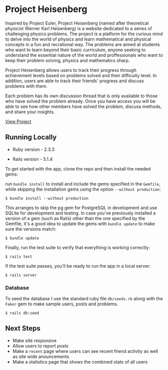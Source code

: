 # Project Heisenberg

Inspired by Project Euler, Project Heisenberg (named after theoretical physicist Werner Karl Heisenberg) is a website dedicated to a series of challenging physics problems. The project is a platform for the curious mind to delve into the world of physics and learn mathematical and physical concepts in a fun and recrational way. The problems are aimed at students who want to learn beyond their basic curriculum, anyone seeking to understand the essential nature of the world and proffessionals who want to keep their problem solving, physics and mathematics sharp.

Project Heisenberg allows users to track their progress through achievement levels based on problems solved and their difficulty level. In addition, users are able to track their friends' progress and discuss problems with them.

Each problem has its own discussion thread that is only available to those who have solved the problem already. Once you have access you will be able to see how other members have solved the problem, discuss methods, and share your insights.

[View Project](https://mighty-wave-85570.herokuapp.com/) 

## Running Locally

* Ruby version - 2.3.3

* Rails version - 5.1.4

To get started with the app, clone the repo and then install the needed gems:

run `bundle install` to install and include the gems specified in the `Gemfile`, while skipping the installation gems using the option `--without production`:

```linux
$ bundle install --without production
```

This arranges to skip the pg gem for PostgreSQL in development and use SQLite for development and testing. In case you've previously installed a version of a gem (such as Rails) other than the one specified by the Gemfile, it's a good idea to update the gems with `bundle update` to make sure the versions match:

```linux
$ bundle update
```

Finally, run the test suite to verify that everything is working correctly:

```
$ rails test
```

If the test suite passes, you'll be ready to run the app in a local server:

```
$ rails server
```


### Database

To seed the database I use the standard ruby file `db/seeds.rb` along with the `Faker` gem to make sample users, posts and problems.

```linux
$ rails db:seed
```

## Next Steps

* Make site responsive
* Allow users to report posts
* Make a `recent` page where users can see recent friend activity as well as site wide anouncements
* Make a statistics page that shows the combined stats of all users
